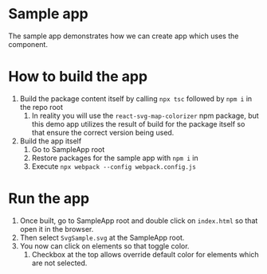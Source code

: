 # Sample app
The sample app demonstrates how we can create app which uses the component.

# How to build the app
1. Build the package content itself by calling `npx tsc` followed by `npm i` in the repo root
   1. In reality you will use the `react-svg-map-colorizer` npm package, but this demo app utilizes the result of build for the package itself so that ensure the correct version being used.
2. Build the app itself
   1. Go to SampleApp root
   2. Restore packages for the sample app with `npm i` in
   3. Execute `npx webpack --config webpack.config.js`

# Run the app
1. Once built, go to SampleApp root and double click on `index.html` so that open it in the browser.
2. Then select `SvgSample.svg` at the SampleApp root. 
3. You now can click on elements so that toggle color.
    1. Checkbox at the top allows override default color for elements which are not selected.
